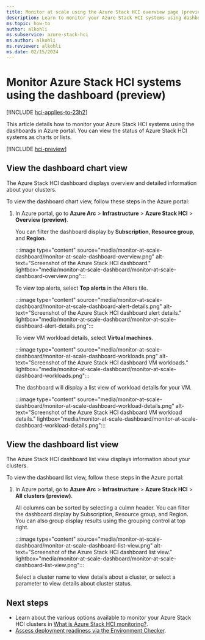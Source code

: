 ```yaml
---
title: Monitor at scale using the Azure Stack HCI overview page (preview)
description: Learn to monitor your Azure Stack HCI systems using dashboards in Azure portal. You can view the status of Azure Stack HCI systems as charts or lists. (preview)
ms.topic: how-to
author: alkohli
ms.subservice: azure-stack-hci
ms.author: alkohli
ms.reviewer: alkohli
ms.date: 02/15/2024
---
```


# Monitor Azure Stack HCI systems using the dashboard (preview)

[!INCLUDE [hci-applies-to-23h2](../../includes/hci-applies-to-23h2.md)]



This article details how to monitor your Azure Stack HCI systems using the dashboards in Azure portal. You can view the status of Azure Stack HCI systems as charts or lists.

[!INCLUDE [hci-preview](../../includes/hci-preview.md)]

## View the dashboard chart view

The Azure Stack HCI dashboard displays overview and detailed information about your clusters.

To view the dashboard chart view, follow these steps in the Azure portal:

1. In Azure portal, go to **Azure Arc** > **Infrastructure** > **Azure Stack HCI** > **Overview (preview)**.

   You can filter the dashboard display by **Subscription**, **Resource group**, and **Region**.

   :::image type="content" source="media/monitor-at-scale-dashboard/monitor-at-scale-dashboard-overview.png" alt-text="Screenshot of the Azure Stack HCI dashboard." lightbox="media/monitor-at-scale-dashboard/monitor-at-scale-dashboard-overview.png":::

   To view top alerts, select **Top alerts** in the Alters tile.

   :::image type="content" source="media/monitor-at-scale-dashboard/monitor-at-scale-dashboard-alert-details.png" alt-text="Screenshot of the Azure Stack HCI dashboard alert details." lightbox="media/monitor-at-scale-dashboard/monitor-at-scale-dashboard-alert-details.png":::

   To view VM workload details, select **Virtual machines**.

   :::image type="content" source="media/monitor-at-scale-dashboard/monitor-at-scale-dashboard-workloads.png" alt-text="Screenshot of the Azure Stack HCI dashboard VM workloads." lightbox="media/monitor-at-scale-dashboard/monitor-at-scale-dashboard-workloads.png":::

   The dashboard will display a list view of workload details for your VM.

   :::image type="content" source="media/monitor-at-scale-dashboard/monitor-at-scale-dashboard-workload-details.png" alt-text="Screenshot of the Azure Stack HCI dashboard VM workload details." lightbox="media/monitor-at-scale-dashboard/monitor-at-scale-dashboard-workload-details.png":::

## View the dashboard list view

The Azure Stack HCI dashboard list view displays information about your clusters.

To view the dashboard list view, follow these steps in the Azure portal:

1. In Azure portal, go to **Azure Arc** > **Infrastructure** > **Azure Stack HCI** > **All clusters (preview)**.

   All columns can be sorted by selecting a culmn header. You can filter the dashboard display by Subscription, Resource group, and Region. You can also group display results using the grouping control at top right.

   :::image type="content" source="media/monitor-at-scale-dashboard/monitor-at-scale-dashboard-list-view.png" alt-text="Screenshot of the Azure Stack HCI dashboard list view." lightbox="media/monitor-at-scale-dashboard/monitor-at-scale-dashboard-list-view.png":::

   Select a cluster name to view details about a cluster, or select a parameter to view details about cluster status.

## Next steps

- Learn about the various options available to monitor your Azure Stack HCI clusters in [What is Azure Stack HCI monitoring?](monitoring-overview.md).
- [Assess deployment readiness via the Environment Checker](../manage/use-environment-checker.md).
